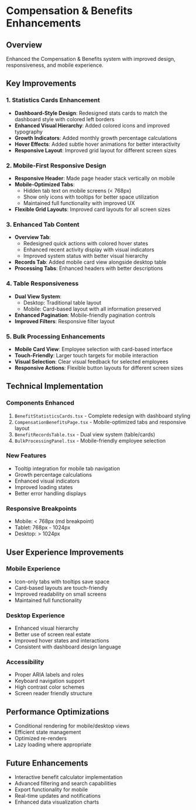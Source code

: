 # Compensation & Benefits Enhancements

## Overview
Enhanced the Compensation & Benefits system with improved design, responsiveness, and mobile experience.

## Key Improvements

### 1. Statistics Cards Enhancement
- **Dashboard-Style Design**: Redesigned stats cards to match the dashboard style with colored left borders
- **Enhanced Visual Hierarchy**: Added colored icons and improved typography
- **Growth Indicators**: Added monthly growth percentage calculations
- **Hover Effects**: Added subtle hover animations for better interactivity
- **Responsive Layout**: Improved grid layout for different screen sizes

### 2. Mobile-First Responsive Design
- **Responsive Header**: Made page header stack vertically on mobile
- **Mobile-Optimized Tabs**: 
  - Hidden tab text on mobile screens (< 768px)
  - Show only icons with tooltips for better space utilization
  - Maintained full functionality with improved UX
- **Flexible Grid Layouts**: Improved card layouts for all screen sizes

### 3. Enhanced Tab Content
- **Overview Tab**: 
  - Redesigned quick actions with colored hover states
  - Enhanced recent activity display with visual indicators
  - Improved system status with better visual hierarchy
- **Records Tab**: Added mobile card view alongside desktop table
- **Processing Tabs**: Enhanced headers with better descriptions

### 4. Table Responsiveness
- **Dual View System**: 
  - Desktop: Traditional table layout
  - Mobile: Card-based layout with all information preserved
- **Enhanced Pagination**: Mobile-friendly pagination controls
- **Improved Filters**: Responsive filter layout

### 5. Bulk Processing Enhancements
- **Mobile Card View**: Employee selection with card-based interface
- **Touch-Friendly**: Larger touch targets for mobile interaction
- **Visual Selection**: Clear visual feedback for selected employees
- **Responsive Actions**: Flexible button layouts for different screen sizes

## Technical Implementation

### Components Enhanced
1. `BenefitStatisticsCards.tsx` - Complete redesign with dashboard styling
2. `CompensationBenefitsPage.tsx` - Mobile-optimized tabs and responsive layout
3. `BenefitRecordsTable.tsx` - Dual view system (table/cards)
4. `BulkProcessingPanel.tsx` - Mobile-friendly employee selection

### New Features
- Tooltip integration for mobile tab navigation
- Growth percentage calculations
- Enhanced visual indicators
- Improved loading states
- Better error handling displays

### Responsive Breakpoints
- Mobile: < 768px (md breakpoint)
- Tablet: 768px - 1024px
- Desktop: > 1024px

## User Experience Improvements

### Mobile Experience
- Icon-only tabs with tooltips save space
- Card-based layouts are touch-friendly
- Improved readability on small screens
- Maintained full functionality

### Desktop Experience
- Enhanced visual hierarchy
- Better use of screen real estate
- Improved hover states and interactions
- Consistent with dashboard design language

### Accessibility
- Proper ARIA labels and roles
- Keyboard navigation support
- High contrast color schemes
- Screen reader friendly structure

## Performance Optimizations
- Conditional rendering for mobile/desktop views
- Efficient state management
- Optimized re-renders
- Lazy loading where appropriate

## Future Enhancements
- Interactive benefit calculator implementation
- Advanced filtering and search capabilities
- Export functionality for mobile
- Real-time updates and notifications
- Enhanced data visualization charts